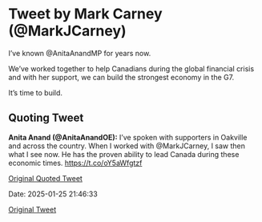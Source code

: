 # Tweet by Mark Carney (@MarkJCarney)

I’ve known @AnitaAnandMP for years now.

We’ve worked together to help Canadians during the global financial crisis and with her support, we can build the strongest economy in the G7.

It’s time to build.

## Quoting Tweet

**Anita Anand (@AnitaAnandOE):** I’ve spoken with supporters in Oakville and across the country. When I worked with @MarkJCarney, I saw then what I see now. He has the proven ability to lead Canada during these economic times. https://t.co/oY5aWfgtzf

[Original Quoted Tweet](https://x.com/AnitaAnandOE/status/1883223680261787948)

Date: 2025-01-25 21:46:33

[Original Tweet](https://x.com/MarkJCarney/status/1883270257546240441)
